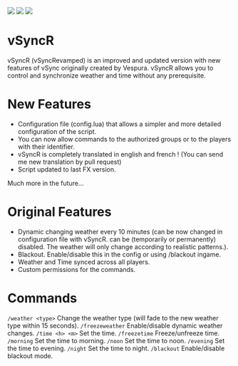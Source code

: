![](https://img.shields.io/github/v/release/KalinkaGit/vSyncR) ![](https://img.shields.io/github/issues/KalinkaGit/vSyncR) ![](https://img.shields.io/github/downloads/KalinkaGit/vSyncR/total)

# vSyncR
vSyncR (vSyncRevamped) is an improved and updated version with new features of vSync originally created by Vespura. 
vSyncR allows you to control and synchronize weather and time without any prerequisite.

# New Features
- Configuration file (config.lua) that allows a simpler and more detailed configuration of the script.
- You can now allow commands to the authorized groups or to the players with their identifier.
- vSyncR is completely translated in english and french ! (You can send me new translation by pull request)
- Script updated to last FX version.

Much more in the future...
# Original Features
- Dynamic changing weather every 10 minutes (can be now changed in configuration file with vSyncR. can be (temporarily or permanently) disabled. The weather will only change according to realistic patterns.).
- Blackout. Enable/disable this in the config or using /blackout ingame.
- Weather and Time synced across all players.
- Custom permissions for the commands.

# Commands
`/weather <type>` Change the weather type (will fade to the new weather type within 15 seconds).
`/freezeweather` Enable/disable dynamic weather changes.
`/time <h> <m>` Set the time.
`/freezetime` Freeze/unfreeze time.
`/morning` Set the time to morning.
`/noon` Set the time to noon.
`/evening` Set the time to evening.
`/night` Set the time to night.
`/blackout` Enable/disable blackout mode.

